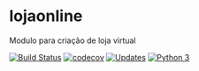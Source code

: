 # lojaonline
Modulo para criação de loja virtual

[![Build Status](https://travis-ci.com/JosemarBrito/lojaonline.svg?branch=main)](https://travis-ci.com/JosemarBrito/lojaonline)
[![codecov](https://codecov.io/gh/JosemarBrito/lojaonline/branch/main/graph/badge.svg?token=OUFHVR2DPW)](https://codecov.io/gh/JosemarBrito/lojaonline)
[![Updates](https://pyup.io/repos/github/JosemarBrito/lojaonline/shield.svg)](https://pyup.io/repos/github/JosemarBrito/lojaonline/)
[![Python 3](https://pyup.io/repos/github/JosemarBrito/lojaonline/python-3-shield.svg)](https://pyup.io/repos/github/JosemarBrito/lojaonline/)

